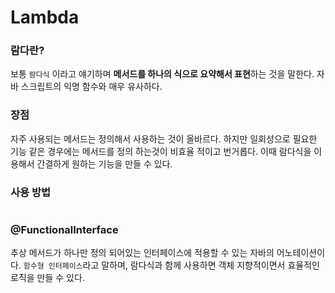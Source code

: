 # Lambda

### 람다란?

보통 `람다식` 이라고 얘기하며 **메서드를 하나의 식으로 요약해서 표현**하는 것을 말한다. 자바 스크립트의 익명 함수와 매우 유사하다.

### 장점

자주 사용되는 메서드는 정의해서 사용하는 것이 올바르다. 하지만 일회성으로 필요한 기능 같은 경우에는 메서드를 정의 하는것이 비효율 적이고 번거롭다. 이때 람다식을 이용해서 간결하게 원하는 기능을 만들 수 있다.

### 사용 방법

```

```

### @FunctionalInterface

추상 메서드가 하나만 정의 되어있는 인터페이스에 적용할 수 있는 자바의 어노테이션이다. `함수형 인터페이스`라고 말하며, 람다식과 함께 사용하면 객체 지향적이면서 효율적인 로직을 만들 수 있다.
